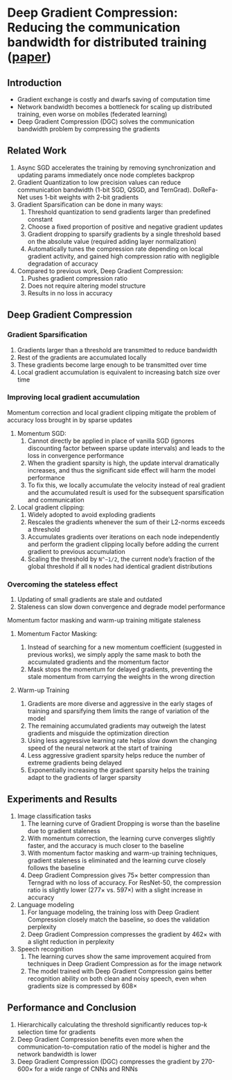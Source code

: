 # Deep Gradient Compression: Reducing the communication bandwidth for distributed training ([paper](https://arxiv.org/abs/1712.01887))

## Introduction

* Gradient exchange is costly and dwarfs saving of computation time
* Network bandwidth becomes a bottleneck for scaling up distributed training, even worse on mobiles (federated learning)
* Deep Gradient Compression (DGC) solves the communication bandwidth problem by compressing the gradients

## Related Work

1. Async SGD accelerates the training by removing synchronization and updating params immediately once node completes backprop
2. Gradient Quantization to low precision values can reduce communication bandwidth (1-bit SGD, QSGD, and TernGrad). DoReFa-Net uses 1-bit weights with 2-bit gradients
3. Gradient Sparsification can be done in many ways:
    1. Threshold quantization to send gradients larger than predefined constant
    2. Choose a fixed proportion of positive and negative gradient updates
    3. Gradient dropping to sparsify gradients by a single threshold based on the absolute value (required adding layer normalization)
    4. Automatically tunes the compression rate depending on local gradient activity, and gained high compression ratio with negligible degradation of accuracy
4. Compared to previous work, Deep Gradient Compression:
    1. Pushes gradient compression ratio
    2. Does not require altering model structure
    3. Results in no loss in accuracy

## Deep Gradient Compression

### Gradient Sparsification

1. Gradients larger than a threshold are transmitted to reduce bandwidth
2. Rest of the gradients are accumulated locally
3. These gradients become large enough to be transmitted over time
4. Local gradient accumulation is equivalent to increasing batch size over time

### Improving local gradient accumulation

Momentum correction and local gradient clipping mitigate the problem of accuracy loss brought in by sparse updates

1. Momentum SGD:
    1. Cannot directly be applied in place of vanilla SGD (ignores discounting factor between sparse update intervals) and leads to the loss in convergence performance
    2. When the gradient sparsity is high, the update interval dramatically increases, and thus the significant side effect will harm the model performance
    2. To fix this, we locally accumulate the velocity instead of real gradient and the accumulated result is used for the subsequent sparsification and communication
2. Local gradient clipping:
    1. Widely adopted to avoid exploding gradients
    2. Rescales the gradients whenever the sum of their L2-norms exceeds a threshold
    3. Accumulates gradients over iterations on each node independently and perform the gradient clipping locally before adding the current gradient to previous accumulation
    4. Scaling the threshold by `N^−1/2`, the current node’s fraction of the global threshold if all `N` nodes had identical gradient distributions

### Overcoming the stateless effect

1. Updating of small gradients are stale and outdated
2. Staleness can slow down convergence and degrade model performance

Momentum factor masking and warm-up training mitigate staleness

1. Momentum Factor Masking:
    1. Instead of searching for a new momentum coefficient (suggested in previous works), we simply apply the same mask to both the accumulated gradients and the momentum factor
    2. Mask stops the momentum for delayed gradients, preventing the stale momentum from carrying the weights in the wrong direction

2. Warm-up Training
    1. Gradients are more diverse and aggressive in the early stages of training and sparsifying them limits the range of variation of the model
    2. The remaining accumulated gradients may outweigh the latest gradients and misguide the optimization direction
    3. Using less aggressive learning rate helps slow down the changing speed of the neural network at the start of training
    4. Less aggressive gradient sparsity helps reduce the number of extreme gradients being delayed
    5. Exponentially increasing the gradient sparsity helps the training adapt to the gradients of larger sparsity

## Experiments and Results

1. Image classification tasks
    1. The learning curve of Gradient Dropping is worse than the baseline due to gradient staleness
    2. With momentum correction, the learning curve converges slightly faster, and the accuracy is much closer to the baseline
    3. With momentum factor masking and warm-up training techniques, gradient staleness is eliminated and the learning curve closely follows the baseline
    4. Deep Gradient Compression gives 75× better compression than Terngrad with no loss of accuracy. For ResNet-50, the compression ratio is slightly lower (277× vs. 597×) with a slight increase in accuracy
2. Language modeling
    1. For language modeling, the training loss with Deep Gradient Compression closely match the baseline, so does the validation perplexity
    2. Deep Gradient Compression compresses the gradient by 462× with a slight reduction in perplexity
3. Speech recognition
    1. The learning curves show the same improvement acquired from techniques in Deep Gradient Compression as for the image network
    2. The model trained with Deep Gradient Compression gains better recognition ability on both clean and noisy speech, even when gradients size is compressed by 608×

## Performance and Conclusion

1. Hierarchically calculating the threshold significantly reduces top-k selection time for gradients
2. Deep Gradient Compression benefits even more when the communication-to-computation ratio of the model is higher and the network bandwidth is lower
3. Deep Gradient Compression (DGC) compresses the gradient by 270-600× for a wide range of CNNs and RNNs
